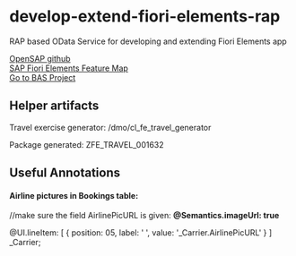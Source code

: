 # develop-extend-fiori-elements-rap
RAP based OData Service for developing and extending Fiori Elements app

[OpenSAP github](https://github.com/SAP-samples/fiori-elements-opensap)
<br/>
[SAP Fiori Elements Feature Map](https://sapui5.hana.ondemand.com/sdk/#/topic/62d3f7c2a9424864921184fd6c7002eb.html)
<br/>
[Go to BAS Project](https://github.com/ashish32patel/develop-extend-fiori-elements-bas-project)
<br/>
## Helper artifacts
Travel exercise generator: /dmo/cl_fe_travel_generator

Package generated: ZFE_TRAVEL_001632




## Useful Annotations
#### Airline pictures in Bookings table:  
  //make sure the field AirlinePicURL is given:  **@Semantics.imageUrl: true**
  
  @UI.lineItem: [ { position: 05, label: ' ', value: '_Carrier.AirlinePicURL' } ]<br/>_Carrier;

